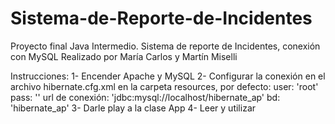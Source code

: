 # Sistema-de-Reporte-de-Incidentes
Proyecto final Java Intermedio. Sistema de reporte de Incidentes, conexión con MySQL
Realizado por María Carlos y Martín Miselli

Instrucciones:
1- Encender Apache y MySQL
2- Configurar la conexión en el archivo hibernate.cfg.xml en la carpeta resources, por defecto:
user: 'root'
pass: ''
url de conexión: 'jdbc:mysql://localhost/hibernate_ap'
bd: 'hibernate_ap'
3- Darle play a la clase App
4- Leer y utilizar
